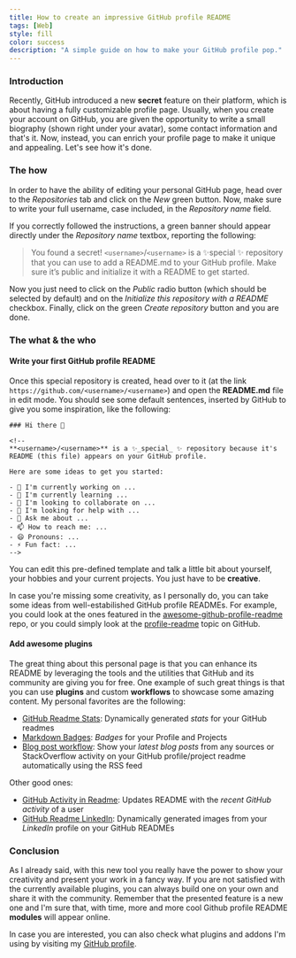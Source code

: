 ```yaml
---
title: How to create an impressive GitHub profile README
tags: [Web]
style: fill
color: success
description: "A simple guide on how to make your GitHub profile pop."
---
```


### Introduction

Recently, GitHub introduced a new **secret** feature on their platform, which is about having a fully customizable profile page. Usually, when you create your account on GitHub, you are given the opportunity to write a small biography (shown right under your avatar), some contact information and that's it. Now, instead, you can enrich your profile page to make it unique and appealing. Let's see how it's done.

### The how

In order to have the ability of editing your personal GitHub page, head over to the *Repositories* tab and click on the *New* green button. Now, make sure to write your full username, case included, in the *Repository name* field. 

If you correctly followed the instructions, a green banner should appear directly under the *Repository name* textbox, reporting the following:

> You found a secret! `<username>`/`<username>` is a ✨special ✨ repository that you can use to add a README.md to your GitHub profile. Make sure it’s public and initialize it with a README to get started.

Now you just need to click on the *Public* radio button (which should be selected by default) and on the *Initialize this repository with a README* checkbox. Finally, click on the green *Create repository* button and you are done.

### The what & the who

#### Write your first GitHub profile README 

Once this special repository is created, head over to it (at the link `https://github.com/<username>/<username>`) and open the **README.md** file in edit mode. You should see some default sentences, inserted by GitHub to give you some inspiration, like the following:

```
### Hi there 👋

<!--
**<username>/<username>** is a ✨_special_ ✨ repository because it's README (this file) appears on your GitHub profile.

Here are some ideas to get you started:

- 🔭 I'm currently working on ...
- 🌱 I'm currently learning ...
- 👯 I'm looking to collaborate on ...
- 🤔 I'm looking for help with ...
- 💬 Ask me about ...
- 📫 How to reach me: ...
- 😄 Pronouns: ...
- ⚡ Fun fact: ...
-->
```

You can edit this pre-defined template and talk a little bit about yourself, your hobbies and your current projects. You just have to be **creative**.

In case you're missing some creativity, as I personally do, you can take some ideas from well-estabilished GitHub profile READMEs. For example, you could look at the ones featured in the [awesome-github-profile-readme](https://GitHub.com/abhisheknaiidu/awesome-github-profile-readme) repo, or you could simply look at the [profile-readme](https://github.com/topics/profile-readme) topic on GitHub.

#### Add awesome plugins

The great thing about this personal page is that you can enhance its README by leveraging the tools and the utilities that GitHub and its community are giving you for free. One example of such great things is that you can use **plugins** and custom **workflows** to showcase some amazing content. My personal favorites are the following:

* [GitHub Readme Stats](https://github.com/anuraghazra/github-readme-stats): Dynamically generated *stats* for your GitHub readmes
* [Markdown Badges](https://github.com/Ileriayo/markdown-badges): *Badges* for your Profile and Projects
* [Blog post workflow](https://github.com/gautamkrishnar/blog-post-workflow): Show your *latest blog posts* from any sources or StackOverflow activity on your GitHub profile/project readme automatically using the RSS feed

Other good ones:
* [GitHub Activity in Readme](https://github.com/jamesgeorge007/github-activity-readme): Updates README with the *recent GitHub activity* of a user
* [GitHub Readme LinkedIn](https://github.com/soroushchehresa/github-readme-linkedin): Dynamically generated images from your *LinkedIn* profile on your GitHub READMEs

### Conclusion

As I already said, with this new tool you really have the power to show your creativity and present your work in a fancy way. If you are not satisfied with the currently available plugins, you can always build one on your own and share it with the community. Remember that the presented feature is a new one and I'm sure that, with time, more and more cool Github profile README **modules** will appear online.

In case you are interested, you can also check what plugins and addons I'm using by visiting my [GitHub profile](https://github.com/Wadaboa).
